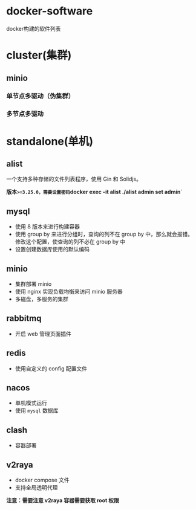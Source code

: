 # docker-software

docker构建的软件列表

# cluster(集群)

## minio

### 单节点多驱动（伪集群）

### 多节点多驱动


# standalone(单机)

## alist

一个支持多种存储的文件列表程序，使用 Gin 和 Solidjs。

**版本`>=3.25.0，需要设置密码`docker exec -it alist ./alist admin set admin`**

## mysql
 - 使用 8 版本来进行构建容器
 - 使用 group by 来进行分组时，查询的列不在 group by 中，那么就会报错。修改这个配置，使查询的列不必在 group by 中
 - 设置创建数据库使用的默认编码

## minio
 - 集群部署 minio
 - 使用 nginx 实现负载均衡来访问 minio 服务器
 - 多磁盘，多服务的集群

## rabbitmq
 - 开启 web 管理页面插件

## redis
 - 使用自定义的 config 配置文件

## nacos
 - 单机模式运行
 - 使用 `mysql` 数据库

## clash
 - 容器部署

## v2raya
 - docker compose 文件
 - 支持全局透明代理

 **注意：需要注意 v2raya 容器需要获取 root 权限**